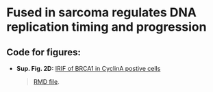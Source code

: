 # Fused in sarcoma regulates DNA replication timing and progression
## Code for figures:
* __Sup. Fig. 2D:__ [IRIF of BRCA1 in CyclinA postive cells](code/fig_IRIF_BRCA1_CyclinA.md)
  > [RMD file](code/fig_IRIF_BRCA1_CyclinA.Rmd).